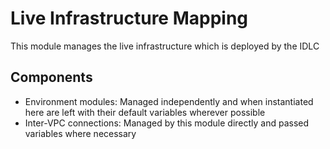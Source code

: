 # Live Infrastructure Mapping
This module manages the live infrastructure which is deployed by the IDLC

## Components
- Environment modules: Managed independently and when instantiated here are left with their default variables wherever possible
- Inter-VPC connections: Managed by this module directly and passed variables where necessary

